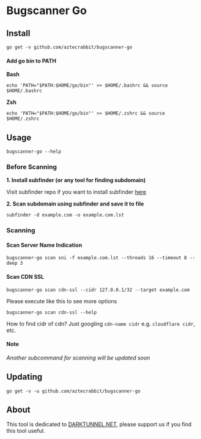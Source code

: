 # Bugscanner Go

Install
-------

	go get -v github.com/aztecrabbit/bugscanner-go


#### Add go bin to PATH

**Bash**

	echo 'PATH="$PATH:$HOME/go/bin"' >> $HOME/.bashrc && source $HOME/.bashrc

**Zsh**

	echo 'PATH="$PATH:$HOME/go/bin"' >> $HOME/.zshrc && source $HOME/.zshrc


Usage
-----

	bugscanner-go --help


### Before Scanning

**1. Install subfinder (or any tool for finding subdomain)**

Visit subfinder repo if you want to install subfinder [here](https://github.com/projectdiscovery/subfinder#installation)


**2. Scan subdomain using subfinder and save it to file**

	subfinder -d example.com -o example.com.lst


### Scanning

#### Scan Server Name Indication

	bugscanner-go scan sni -f example.com.lst --threads 16 --timeout 8 --deep 3

#### Scan CDN SSL

	bugscanner-go scan cdn-ssl --cidr 127.0.0.1/32 --target example.com

Please execute like this to see more options

	bugscanner-go scan cdn-ssl --help

How to find cidr of cdn? Just googling `cdn-name cidr` e.g. `cloudflare cidr`, etc.

#### Note

*Another subcommand for scanning will be updated soon*


Updating
--------

	go get -v -u github.com/aztecrabbit/bugscanner-go


About
-----

This tool is dedicated to [DARKTUNNEL.NET](https://www.darktunnel.net), please support us if you find this tool useful.
